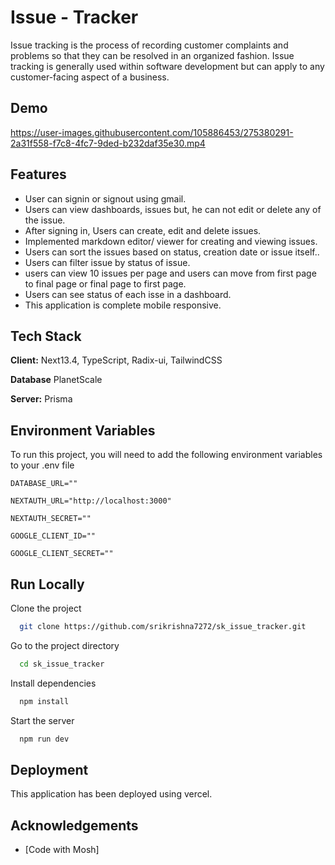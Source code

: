 
# Issue - Tracker


Issue tracking is the process of recording customer complaints and problems so that they can be resolved in an organized fashion. Issue tracking is generally used within software development but can apply to any customer-facing aspect of a business.


## Demo

https://user-images.githubusercontent.com/105886453/275380291-2a31f558-f7c8-4fc7-9ded-b232daf35e30.mp4


## Features

- User can signin or signout using gmail.
- Users can view dashboards, issues but, he can not edit or delete any of the issue.
- After signing in, Users can create, edit and delete issues.
- Implemented markdown editor/ viewer for creating and viewing issues.
- Users can sort the issues based on status, creation date or issue itself..
- Users can filter issue by status of issue.
- users can view 10 issues per page and users can move from first page to final page or final page to first page. 
- Users can see status of each isse in a dashboard.
- This application is complete mobile responsive.


## Tech Stack

**Client:** Next13.4, TypeScript, Radix-ui, TailwindCSS

**Database** PlanetScale

**Server:**  Prisma


## Environment Variables

To run this project, you will need to add the following environment variables to your .env file

`DATABASE_URL=""`

`NEXTAUTH_URL="http://localhost:3000"`

`NEXTAUTH_SECRET=""`

`GOOGLE_CLIENT_ID=""`

`GOOGLE_CLIENT_SECRET=""`


## Run Locally

Clone the project

```bash
  git clone https://github.com/srikrishna7272/sk_issue_tracker.git
```

Go to the project directory

```bash
  cd sk_issue_tracker
```

Install dependencies

```bash
  npm install
```

Start the server

```bash
  npm run dev
```


## Deployment

This application has been deployed using vercel.


## Acknowledgements

 - [Code with Mosh]
